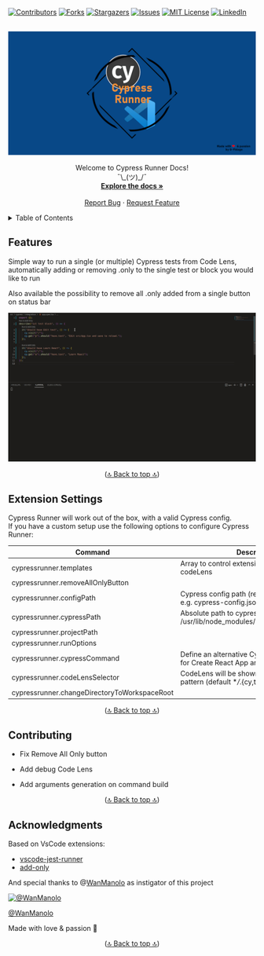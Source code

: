 <div id="top"></div>

[![Contributors][contributors-shield]][contributors-url]
[![Forks][forks-shield]][forks-url]
[![Stargazers][stars-shield]][stars-url]
[![Issues][issues-shield]][issues-url]
[![MIT License][license-shield]][license-url]
[![LinkedIn][linkedin-shield]][linkedin-url]

<br />
<div align="center">
    <img src="public/cypress_runner_big.png" alt="Logo">

  <p align="center">
    Welcome to Cypress Runner Docs!
    <br />
    ¯\_(ツ)_/¯
    <br />
    <a href="https://github.com/G-Fidalgo/cypress-runner"><strong>Explore the docs »</strong></a>
    <br />
    <br />
    <a href="https://github.com/G-Fidalgo/cypress-runner/issues">Report Bug</a>
    ·
    <a href="https://github.com/G-Fidalgo/cypress-runner/issues">Request Feature</a>
  </p>
</div>

<!-- TABLE OF CONTENTS -->
<details>
  <summary>Table of Contents</summary>
  <ol>
    <li><a href="#features">Features</a></li>
    <li><a href="#extension-settings">Extension Settings</a></li>
    <li><a href="#contributing">Contributing</a></li>
    <li><a href="#acknowledgments">Acknowledgments</a></li>
  </ol>
</details>

## Features

Simple way to run a single (or multiple) Cypress tests from Code Lens, automatically adding or removing .only to the single test or block you would like to run

Also available the possibility to remove all .only added from a single button on status bar

![Extension Example](./public/run_only.gif)

<p align="center">(<a href="#top">🔝 Back to top 🔝</a>)</p>

## Extension Settings

Cypress Runner will work out of the box, with a valid Cypress config.  
If you have a custom setup use the following options to configure Cypress Runner:

| Command                                      | Description                                                                                          |
| -------------------------------------------- | ---------------------------------------------------------------------------------------------------- |
| cypressrunner.templates                      | Array to control extension behaviour over codeLens                                                   |
| cypressrunner.removeAllOnlyButton            |                                                                                                      |
| cypressrunner.configPath                     | Cypress config path (relative to ${workFolder} e.g. cypress-config.json)                             |
| cypressrunner.cypressPath                    | Absolute path to cypress bin file (e.g. /usr/lib/node_modules/cypress/bin/cypress.js)                |
| cypressrunner.projectPath                    |                                                                                                      |
| cypressrunner.runOptions                     |                                                                                                      |
| cypressrunner.cypressCommand                 | Define an alternative Cypress command (e.g. for Create React App and similar abstractions)           |
| cypressrunner.codeLensSelector               | CodeLens will be shown on files matching this pattern (default \*_/_.{cy,test,spec}.{js,jsx,ts,tsx}) |
| cypressrunner.changeDirectoryToWorkspaceRoot |                                                                                                      |

<p align="center">(<a href="#top">🔝 Back to top 🔝</a>)</p>

## Contributing

-   Fix Remove All Only button

-   Add debug Code Lens

-   Add arguments generation on command build

<p align="center">(<a href="#top">🔝 Back to top 🔝</a>)</p>

## Acknowledgments

Based on VsCode extensions:

-   [vscode-jest-runner](https://github.com/firsttris/vscode-jest-runner)
-   [add-only](https://github.com/ub1que/add-only)

And special thanks to @[WanManolo](https://github.com/WanManolo) as instigator of this project

<a href="https://github.com/WanManolo">
 <img src="https://avatars.githubusercontent.com/u/1674789?s=96&amp;v=4" width="100" height="100" alt="@WanManolo">
 <p>@WanManolo</p>
</a>

Made with love & passion 🚀

<p align="center">(<a href="#top">🔝 Back to top 🔝</a>)</p>

<!-- MARKDOWN LINKS & IMAGES -->
<!-- https://www.markdownguide.org/basic-syntax/#reference-style-links -->

[contributors-shield]: https://img.shields.io/github/contributors/G-Fidalgo/cypress-runner?style=for-the-badge
[contributors-url]: https://github.com/G-Fidalgo/cypress-runner/graphs/contributors
[forks-shield]: https://img.shields.io/github/forks/G-Fidalgo/cypress-runner?style=for-the-badge
[forks-url]: https://github.com/G-Fidalgo/cypress-runner/network/members
[stars-shield]: https://img.shields.io/github/stars/G-Fidalgo/cypress-runner?style=for-the-badge
[stars-url]: https://github.com/G-Fidalgo/cypress-runner/stargazers
[issues-shield]: https://img.shields.io/github/issues/G-Fidalgo/cypress-runner?style=for-the-badge
[issues-url]: https://github.com/G-Fidalgo/cypress-runner/issues
[license-shield]: https://img.shields.io/github/license/G-Fidalgo/cypress-runner?style=for-the-badge
[license-url]: https://github.com/G-Fidalgo/cypress-runner/blob/main/LICENSE
[linkedin-shield]: https://img.shields.io/badge/-LinkedIn-black.svg?style=for-the-badge&logo=linkedin&colorB=555
[linkedin-url]: https://www.linkedin.com/in/gonzalo-fidalgo-martinez-merello/
